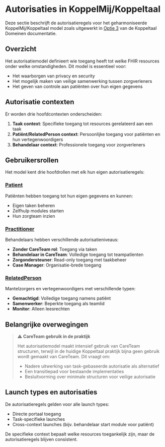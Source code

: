 # Autorisaties in KoppelMij/Koppeltaal

Deze sectie beschrijft de autorisatieregels voor het geharmoniseerde KoppelMij/Koppeltaal model zoals uitgewerkt in [Optie 3](koppeltaal_domeinen.html#optie-3-harmonisatie-van-autorisatie-authenticatie-en-standaarden) van de Koppeltaal Domeinen documentatie.

## Overzicht

Het autorisatiemodel definieert wie toegang heeft tot welke FHIR resources onder welke omstandigheden. Dit model is essentieel voor:
- Het waarborgen van privacy en security
- Het mogelijk maken van veilige samenwerking tussen zorgverleners
- Het geven van controle aan patiënten over hun eigen gegevens

## Autorisatie contexten

Er worden drie hoofdcontexten onderscheiden:

1. **Taak context**: Specifieke toegang tot resources gerelateerd aan een taak
2. **Patiënt/RelatedPerson context**: Persoonlijke toegang voor patiënten en hun vertegenwoordigers
3. **Behandelaar context**: Professionele toegang voor zorgverleners

## Gebruikersrollen

Het model kent drie hoofdrollen met elk hun eigen autorisatieregels:

### [Patient](authorization-patient.html)
Patiënten hebben toegang tot hun eigen gegevens en kunnen:
- Eigen taken beheren
- Zelfhulp modules starten
- Hun zorgteam inzien

### [Practitioner](authorization-practitioner.html)
Behandelaars hebben verschillende autorisatieniveaus:
- **Zonder CareTeam rol**: Toegang via taken
- **Behandelaar in CareTeam**: Volledige toegang tot teampatïenten
- **Zorgondersteuner**: Read-only toegang met taakbeheer
- **Case Manager**: Organisatie-brede toegang

### [RelatedPerson](authorization-relatedperson.html)
Mantelzorgers en vertegenwoordigers met verschillende typen:
- **Gemachtigd**: Volledige toegang namens patiënt
- **Samenwerker**: Beperkte toegang als teamlid
- **Monitor**: Alleen leesrechten

## Belangrijke overwegingen

> ⚠️ **CareTeam gebruik in de praktijk**
>
> Het autorisatiemodel maakt intensief gebruik van CareTeam structuren, terwijl in de huidige Koppeltaal praktijk bijna geen gebruik wordt gemaakt van CareTeam. Dit vraagt om:
> - Nadere uitwerking van task-gebaseerde autorisatie als alternatief
> - Een transitiepad voor bestaande implementaties
> - Besluitvorming over minimale structuren voor veilige autorisatie

## Launch types en autorisaties

De autorisatieregels gelden voor alle launch types:
- Directe portaal toegang
- Task-specifieke launches
- Cross-context launches (bijv. behandelaar start module voor patiënt)

De specifieke context bepaalt welke resources toegankelijk zijn, maar de autorisatieregels blijven consistent.